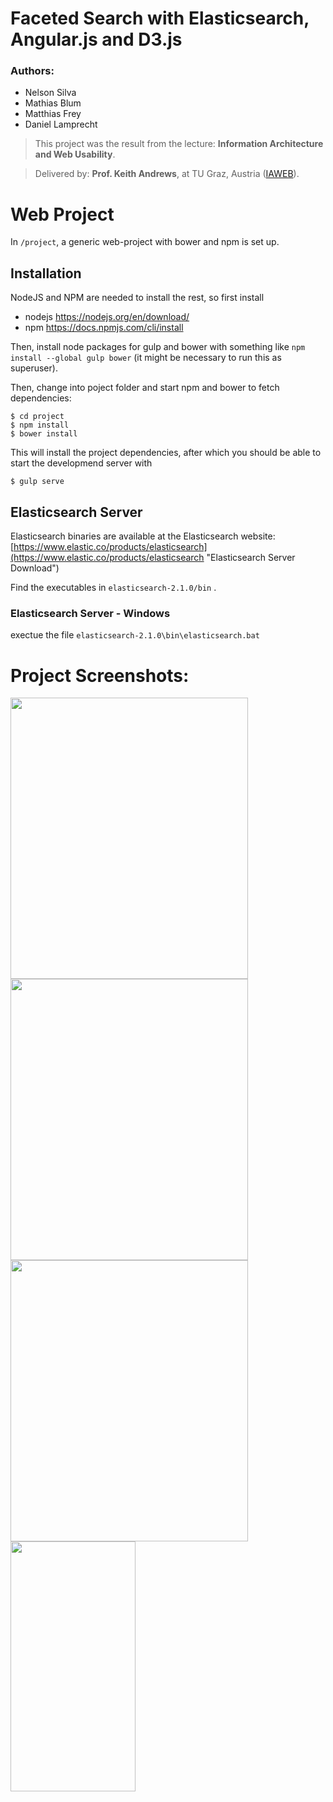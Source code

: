# Faceted Search with Elasticsearch, Angular.js and D3.js
### Authors:
* Nelson Silva
* Mathias Blum
* Matthias Frey
* Daniel Lamprecht

> This project was the result from the lecture: **Information Architecture and Web Usability**.

> Delivered by: **Prof. Keith Andrews**, at TU Graz, Austria ([IAWEB](http://www.iicm.tugraz.at/keith "IAWEB")).

# Web Project

In `/project`, a generic web-project with bower and npm is set up.

## Installation

NodeJS and NPM are needed to install the rest, so first install

 - nodejs https://nodejs.org/en/download/
 - npm https://docs.npmjs.com/cli/install

Then, install node packages for gulp and bower with something like
`npm install --global gulp bower` (it might be necessary to run this as
superuser).

Then, change into poject folder and start npm and bower to fetch dependencies:

    $ cd project
    $ npm install
    $ bower install

This will install the project dependencies, after which you should be
able to start the developmend server with

    $ gulp serve

## Elasticsearch Server

Elasticsearch binaries are available at the Elasticsearch website: 
[https://www.elastic.co/products/elasticsearch](https://www.elastic.co/products/elasticsearch "Elasticsearch Server Download")

Find the executables in `elasticsearch-2.1.0/bin` .

### Elasticsearch Server - Windows
exectue the file `elasticsearch-2.1.0\bin\elasticsearch.bat`


# Project Screenshots:
<img src="/report/images/screenshots/application_native.png" width="380" height="450">
<img src="/report/images/screenshots/application_elasticui.png" width="380" height="450">
<img src="/report/images/screenshots/histogram_diagram.png" width="380" height="450">
<img src="/report/images/screenshots/top_words.png" width="200" height="400">